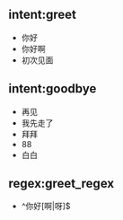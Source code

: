 ## intent:greet
- 你好
- 你好啊
- 初次见面

## intent:goodbye
- 再见
- 我先走了
- 拜拜
- 88
- 白白

## regex:greet_regex
- ^你好[啊|呀]$

